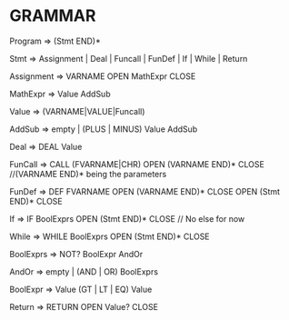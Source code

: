 # GRAMMAR

Program => (Stmt END)*

Stmt => Assignment | Deal | Funcall | FunDef | If | While | Return

Assignment => VARNAME OPEN MathExpr CLOSE

MathExpr => Value AddSub

Value => (VARNAME|VALUE|Funcall)

AddSub => empty | (PLUS | MINUS) Value AddSub

Deal => DEAL Value

FunCall => CALL (FVARNAME|CHR) OPEN (VARNAME END)* CLOSE //(VARNAME END)* being the parameters

FunDef => DEF FVARNAME OPEN (VARNAME END)* CLOSE OPEN (Stmt END)* CLOSE

If => IF BoolExprs OPEN (Stmt END)* CLOSE // No else for now

While => WHILE BoolExprs OPEN (Stmt END)* CLOSE

BoolExprs => NOT? BoolExpr AndOr

AndOr => empty | (AND | OR) BoolExprs

BoolExpr => Value (GT | LT | EQ) Value

Return => RETURN OPEN Value? CLOSE
